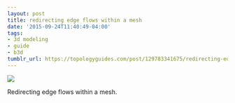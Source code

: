 ```yaml
---
layout: post
title: redirecting edge flows within a mesh
date: '2015-09-24T11:40:49-04:00'
tags:
- 3d modeling
- guide
- b3d
tumblr_url: https://topologyguides.com/post/129783341675/redirecting-edge-flows-within-a-mesh
---
```

 ![](/tumblr_files/tumblr_nv6u81AWg91ub7tgwo1_1280.png)  

Redirecting edge flows within a mesh.

